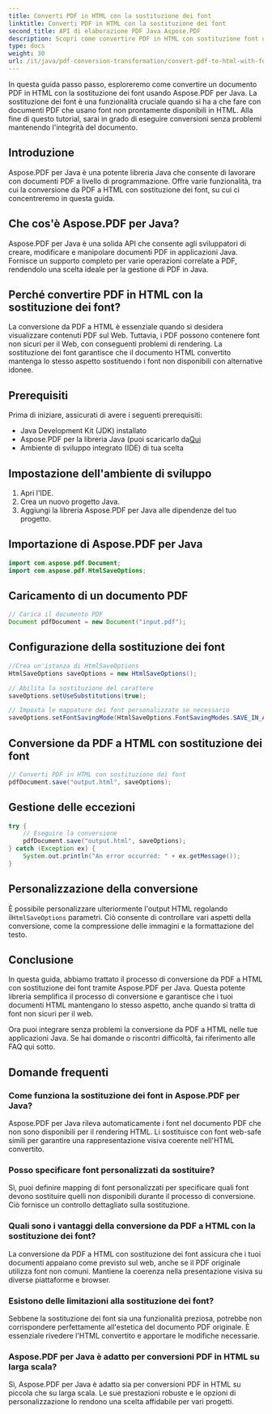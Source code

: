 ```yaml
---
title: Converti PDF in HTML con la sostituzione dei font
linktitle: Converti PDF in HTML con la sostituzione dei font
second_title: API di elaborazione PDF Java Aspose.PDF
description: Scopri come convertire PDF in HTML con sostituzione font usando Aspose.PDF per Java. Guida passo passo con codice sorgente per conversioni senza soluzione di continuità. Ottimizza subito i tuoi contenuti web!
type: docs
weight: 30
url: /it/java/pdf-conversion-transformation/convert-pdf-to-html-with-font-substitution/
---
```


In questa guida passo passo, esploreremo come convertire un documento PDF in HTML con la sostituzione dei font usando Aspose.PDF per Java. La sostituzione dei font è una funzionalità cruciale quando si ha a che fare con documenti PDF che usano font non prontamente disponibili in HTML. Alla fine di questo tutorial, sarai in grado di eseguire conversioni senza problemi mantenendo l'integrità del documento.

## Introduzione

Aspose.PDF per Java è una potente libreria Java che consente di lavorare con documenti PDF a livello di programmazione. Offre varie funzionalità, tra cui la conversione da PDF a HTML con sostituzione dei font, su cui ci concentreremo in questa guida.

## Che cos'è Aspose.PDF per Java?

Aspose.PDF per Java è una solida API che consente agli sviluppatori di creare, modificare e manipolare documenti PDF in applicazioni Java. Fornisce un supporto completo per varie operazioni correlate a PDF, rendendolo una scelta ideale per la gestione di PDF in Java.

## Perché convertire PDF in HTML con la sostituzione dei font?

La conversione da PDF a HTML è essenziale quando si desidera visualizzare contenuti PDF sul Web. Tuttavia, i PDF possono contenere font non sicuri per il Web, con conseguenti problemi di rendering. La sostituzione dei font garantisce che il documento HTML convertito mantenga lo stesso aspetto sostituendo i font non disponibili con alternative idonee.

## Prerequisiti

Prima di iniziare, assicurati di avere i seguenti prerequisiti:

- Java Development Kit (JDK) installato
-  Aspose.PDF per la libreria Java (puoi scaricarlo da[Qui](https://releases.aspose.com/pdf/java/)
- Ambiente di sviluppo integrato (IDE) di tua scelta

## Impostazione dell'ambiente di sviluppo

1. Apri l'IDE.
2. Crea un nuovo progetto Java.
3. Aggiungi la libreria Aspose.PDF per Java alle dipendenze del tuo progetto.

## Importazione di Aspose.PDF per Java

```java
import com.aspose.pdf.Document;
import com.aspose.pdf.HtmlSaveOptions;
```

## Caricamento di un documento PDF

```java
// Carica il documento PDF
Document pdfDocument = new Document("input.pdf");
```

## Configurazione della sostituzione dei font

```java
//Crea un'istanza di HtmlSaveOptions
HtmlSaveOptions saveOptions = new HtmlSaveOptions();

// Abilita la sostituzione del carattere
saveOptions.setUseSubstitutions(true);

// Imposta le mappature dei font personalizzate se necessario
saveOptions.setFontSavingMode(HtmlSaveOptions.FontSavingModes.SAVE_IN_ALL_FORMATS);
```

## Conversione da PDF a HTML con sostituzione dei font

```java
// Converti PDF in HTML con sostituzione dei font
pdfDocument.save("output.html", saveOptions);
```

## Gestione delle eccezioni

```java
try {
    // Eseguire la conversione
    pdfDocument.save("output.html", saveOptions);
} catch (Exception ex) {
    System.out.println("An error occurred: " + ex.getMessage());
}
```

## Personalizzazione della conversione

 È possibile personalizzare ulteriormente l'output HTML regolando il`HtmlSaveOptions` parametri. Ciò consente di controllare vari aspetti della conversione, come la compressione delle immagini e la formattazione del testo.

## Conclusione

In questa guida, abbiamo trattato il processo di conversione da PDF a HTML con sostituzione dei font tramite Aspose.PDF per Java. Questa potente libreria semplifica il processo di conversione e garantisce che i tuoi documenti HTML mantengano lo stesso aspetto, anche quando si tratta di font non sicuri per il web.

Ora puoi integrare senza problemi la conversione da PDF a HTML nelle tue applicazioni Java. Se hai domande o riscontri difficoltà, fai riferimento alle FAQ qui sotto.

## Domande frequenti

### Come funziona la sostituzione dei font in Aspose.PDF per Java?

Aspose.PDF per Java rileva automaticamente i font nel documento PDF che non sono disponibili per il rendering HTML. Li sostituisce con font web-safe simili per garantire una rappresentazione visiva coerente nell'HTML convertito.

### Posso specificare font personalizzati da sostituire?

Sì, puoi definire mapping di font personalizzati per specificare quali font devono sostituire quelli non disponibili durante il processo di conversione. Ciò fornisce un controllo dettagliato sulla sostituzione.

### Quali sono i vantaggi della conversione da PDF a HTML con la sostituzione dei font?

La conversione da PDF a HTML con sostituzione dei font assicura che i tuoi documenti appaiano come previsto sul web, anche se il PDF originale utilizza font non comuni. Mantiene la coerenza nella presentazione visiva su diverse piattaforme e browser.

### Esistono delle limitazioni alla sostituzione dei font?

Sebbene la sostituzione dei font sia una funzionalità preziosa, potrebbe non corrispondere perfettamente all'estetica del documento PDF originale. È essenziale rivedere l'HTML convertito e apportare le modifiche necessarie.

### Aspose.PDF per Java è adatto per conversioni PDF in HTML su larga scala?

Sì, Aspose.PDF per Java è adatto sia per conversioni PDF in HTML su piccola che su larga scala. Le sue prestazioni robuste e le opzioni di personalizzazione lo rendono una scelta affidabile per vari progetti.